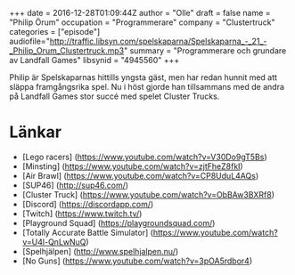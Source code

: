 +++
date = 2016-12-28T01:09:44Z
author = "Olle"
draft = false
name = "Philip Örum"
occupation = "Programmerare"
company = "Clustertruck"
categories = ["episode"]
audiofile="http://traffic.libsyn.com/spelskaparna/Spelskaparna_-_21_-_Philip_Orum_Clustertruck.mp3"
summary = "Programmerare och grundare av Landfall Games"
libsynid = "4945560"
+++

Philip är Spelskaparnas hittills yngsta gäst, men har redan hunnit med
att släppa framgångsrika spel. Nu i höst gjorde han tillsammans med de
andra på Landfall Games stor succé med spelet Cluster Trucks.

# Länkar
* [Lego racers] (https://www.youtube.com/watch?v=V30Do9gT5Bs)
* [Minsting] (https://www.youtube.com/watch?v=zjtFheZ8fkI)
* [Air Brawl] (https://www.youtube.com/watch?v=CP8UduL4AQs)
* [SUP46] (http://sup46.com/)
* [Cluster Truck] (https://www.youtube.com/watch?v=ObBAw3BXRf8)
* [Discord] (https://discordapp.com/)
* [Twitch] (https://www.twitch.tv/)
* [Playground Squad] (https://playgroundsquad.com/)
* [Totally Accurate Battle Simulator] (https://www.youtube.com/watch?v=U4l-QnLwNuQ)
* [Spelhjälpen] (http://www.spelhjalpen.nu/)
* [No Guns] (https://www.youtube.com/watch?v=3pOA5rdbor4) 

